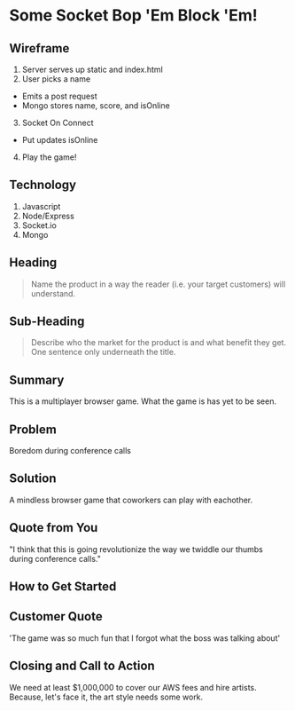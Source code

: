 # Some Socket Bop 'Em Block 'Em!

## Wireframe
1. Server serves up static and index.html
2. User picks a name
  - Emits a post request
  - Mongo stores name, score, and isOnline
3. Socket On Connect
  - Put updates isOnline
4. Play the game!
  


## Technology
1. Javascript
2. Node/Express
3. Socket.io
4. Mongo
 
## Heading ##
  > Name the product in a way the reader (i.e. your target customers) will understand.

## Sub-Heading ##
  > Describe who the market for the product is and what benefit they get. One sentence only underneath the title.

## Summary ##
  This is a multiplayer browser game. What the game is has yet to be seen.

## Problem ##
  Boredom during conference calls

## Solution ##
  A mindless browser game that coworkers can play with eachother.

## Quote from You ##
  "I think that this is going revolutionize the way we twiddle our thumbs during conference calls."

## How to Get Started ##


## Customer Quote ##
  'The game was so much fun that I forgot what the boss was talking about'

## Closing and Call to Action ##
We need at least $1,000,000 to cover our AWS fees and hire artists. Because, let's face it, the art style needs some work.